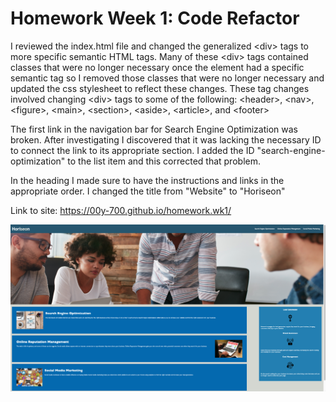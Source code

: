 # Homework Week 1: Code Refactor

I reviewed the index.html file and changed the generalized &lt;div&gt; tags to more specific semantic HTML tags.
Many of these &lt;div&gt; tags contained classes that were no longer necessary once the element had a specific semantic tag so I removed those classes that were no longer necessary and updated the css stylesheet to reflect these changes.
These tag changes involved changing &lt;div&gt; tags to some of the following: &lt;header&gt;, &lt;nav&gt;, &lt;figure&gt;, &lt;main&gt;, &lt;section&gt;, &lt;aside&gt;, &lt;article&gt;, and &lt;footer&gt;

The first link in the navigation bar for Search Engine Optimization was broken. After investigating I discovered that it was lacking the necessary ID to connect the link to its appropriate section. I added the ID "search-engine-optimization" to the list item and this corrected that problem.

In the heading I made sure to have the instructions and links in the appropriate order. I changed the title from "Website" to "Horiseon"

Link to site: https://00y-700.github.io/homework.wk1/

<img src="assets/images/screenshot.png" alt="screen shot">
